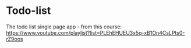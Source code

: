 # Todo-list
The todo list single page app - from this  course: https://www.youtube.com/playlist?list=PLEhEHUEU3x5q-xB1On4CsLPts0-rZ9oos
